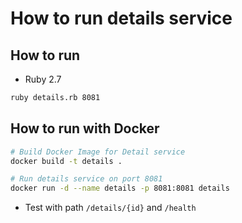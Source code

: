 # How to run details service

## How to run

* Ruby 2.7

```bash
ruby details.rb 8081
```
## How to run with Docker

```bash
# Build Docker Image for Detail service
docker build -t details .

# Run details service on port 8081
docker run -d --name details -p 8081:8081 details
```
* Test with path `/details/{id}` and `/health`

```